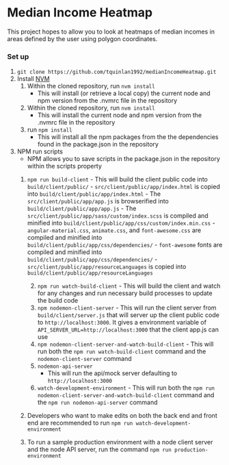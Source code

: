 # Median Income Heatmap

This project hopes to allow you to look at heatmaps of median incomes in areas defined by the user using polygon coordinates.

### Set up


 1.  ```git clone https://github.com/tquinlan1992/medianIncomeHeatmap.git```
 2.  Install [NVM](https://github.com/creationix/nvm)
	 1. Within the cloned repository, run ```nvm install```
		 - This will install (or retrieve a local copy) the current node and npm version from the .nvmrc file in the repository
	 2. Within the cloned repository, run ```nvm install```
          - This will install the current node and npm version from the .nvmrc file in the repository
     3. run ```npm install```
           - This will install all the npm packages from the the dependencies found in the package.json in the repository
 3. NPM run scripts
	  - NPM allows you to save scripts in the package.json in the repository within the scripts property
	1. ```npm run build-client```
               - This will build the client public code into ```build/client/public/```
               - ```src/client/public/app/index.html``` is copied into ```build/client/public/app/index.html```
               - The ```src/client/public/app/app.js``` is browserified into ```build/client/public/app/app.js```
               - The ```src/client/public/app/sass/custom/index.scss``` is compiled and minified into ```build/client/public/app/css/custom/index.min.css```
               - ```angular-material.css```, ```animate.css```, and ```font-awesome.css``` are compiled and minified into ```build/client/public/app/css/dependencies/```
               - ```font-awesome``` fonts are compiled and minified into ```build/client/public/app/css/dependencies/```
               - ```src/client/public/app/resourceLanguages``` is copied into ```build/client/public/app/resourceLanguages```

        2. ```npm run watch-build-client```
               - This will build the client and watch for any changes and run necessary build processes to update the build code
        3. ```npm nodemon-client-server```
               - This will run the client server from ```build/client/server.js``` that will server up the client public code to ```http://localhost:3000```.  It gives a environment variable of ```API_SERVER_URL=http://localhost:3000``` that the client app.js can use
        4. ```npm nodemon-client-server-and-watch-build-client```
               - This will run both the ```npm run watch-build-client``` command and the ```nodemon-client-server``` command
        5.  ```nodemon-api-server```
               - This will run the api/mock server defaulting to ```http://localhost:3000```
        6. ```watch-development-environment```
               - This will run both the ```npm run nodemon-client-server-and-watch-build-client``` command and the ```npm run nodemon-api-server``` command
	2. Developers who want to make edits on both the back end and front end are recommended to run    ```npm run watch-development-environment```
    3. To run a sample production environment with a node client server and the node API server, run the command ```npm run production-environment```
